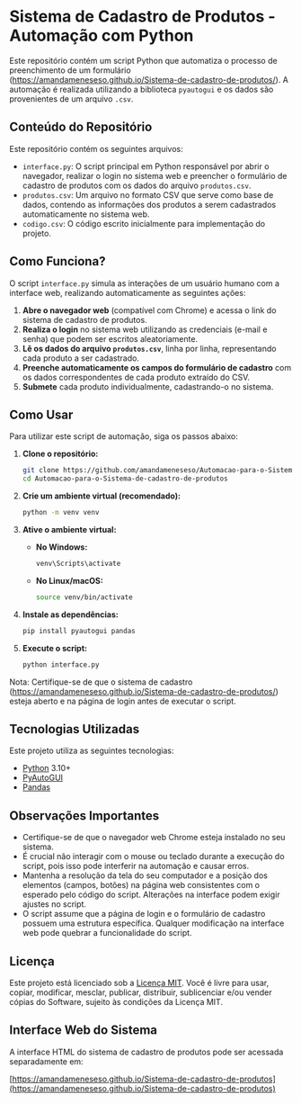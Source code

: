 # Sistema de Cadastro de Produtos - Automação com Python

Este repositório contém um script Python que automatiza o processo de preenchimento de um formulário (https://amandameneseso.github.io/Sistema-de-cadastro-de-produtos/). A automação é realizada utilizando a biblioteca `pyautogui` e os dados são provenientes de um arquivo `.csv`.

## Conteúdo do Repositório

Este repositório contém os seguintes arquivos:

-   `interface.py`: O script principal em Python responsável por abrir o navegador, realizar o login no sistema web e preencher o formulário de cadastro de produtos com os dados do arquivo `produtos.csv`.
-   `produtos.csv`: Um arquivo no formato CSV que serve como base de dados, contendo as informações dos produtos a serem cadastrados automaticamente no sistema web.
-   `codigo.csv`: O código escrito inicialmente para implementação do projeto.

## Como Funciona?

O script `interface.py` simula as interações de um usuário humano com a interface web, realizando automaticamente as seguintes ações:

1.  **Abre o navegador web** (compatível com Chrome) e acessa o link do sistema de cadastro de produtos.
2.  **Realiza o login** no sistema web utilizando as credenciais (e-mail e senha) que podem ser escritos aleatoriamente.
3.  **Lê os dados do arquivo `produtos.csv`**, linha por linha, representando cada produto a ser cadastrado.
4.  **Preenche automaticamente os campos do formulário de cadastro** com os dados correspondentes de cada produto extraído do CSV.
5.  **Submete** cada produto individualmente, cadastrando-o no sistema.

##  Como Usar

Para utilizar este script de automação, siga os passos abaixo:

1.  **Clone o repositório:**
    ```bash
    git clone https://github.com/amandameneseso/Automacao-para-o-Sistema-de-cadastro-de-produtos.git
    cd Automacao-para-o-Sistema-de-cadastro-de-produtos
    ```
    
2.  **Crie um ambiente virtual (recomendado):**
    ```bash
    python -m venv venv
    ```

3.  **Ative o ambiente virtual:**
    * **No Windows:**
        ```bash
        venv\Scripts\activate
        ```
    * **No Linux/macOS:**
        ```bash
        source venv/bin/activate
        ```

4.  **Instale as dependências:**
    ```bash
    pip install pyautogui pandas
    ```

5.  **Execute o script:**
    ```bash
    python interface.py
    ```
Nota: Certifique-se de que o sistema de cadastro (https://amandameneseso.github.io/Sistema-de-cadastro-de-produtos/) esteja aberto e na página de login antes de executar o script.

## Tecnologias Utilizadas

Este projeto utiliza as seguintes tecnologias:

-   [Python](https://www.python.org/) 3.10+
-   [PyAutoGUI](https://pyautogui.readthedocs.io/)
-   [Pandas](https://pandas.pydata.org/)

##  Observações Importantes

-   Certifique-se de que o navegador web Chrome esteja instalado no seu sistema.
-   É crucial não interagir com o mouse ou teclado durante a execução do script, pois isso pode interferir na automação e causar erros.
-   Mantenha a resolução da tela do seu computador e a posição dos elementos (campos, botões) na página web consistentes com o esperado pelo código do script. Alterações na interface podem exigir ajustes no script.
-   O script assume que a página de login e o formulário de cadastro possuem uma estrutura específica. Qualquer modificação na interface web pode quebrar a funcionalidade do script.

## Licença

Este projeto está licenciado sob a [Licença MIT](https://opensource.org/licenses/MIT). Você é livre para usar, copiar, modificar, mesclar, publicar, distribuir, sublicenciar e/ou vender cópias do Software, sujeito às condições da Licença MIT.

## Interface Web do Sistema

A interface HTML do sistema de cadastro de produtos pode ser acessada separadamente em:

[https://amandameneseso.github.io/Sistema-de-cadastro-de-produtos](https://amandameneseso.github.io/Sistema-de-cadastro-de-produtos)
